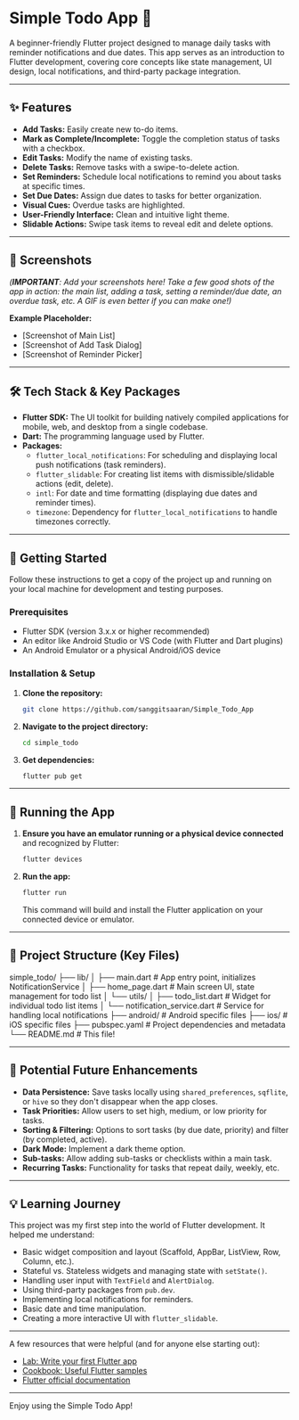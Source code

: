 # Simple Todo App 📝

A beginner-friendly Flutter project designed to manage daily tasks with reminder notifications and due dates. This app serves as an introduction to Flutter development, covering core concepts like state management, UI design, local notifications, and third-party package integration.

---

## ✨ Features

*   **Add Tasks:** Easily create new to-do items.
*   **Mark as Complete/Incomplete:** Toggle the completion status of tasks with a checkbox.
*   **Edit Tasks:** Modify the name of existing tasks.
*   **Delete Tasks:** Remove tasks with a swipe-to-delete action.
*   **Set Reminders:** Schedule local notifications to remind you about tasks at specific times.
*   **Set Due Dates:** Assign due dates to tasks for better organization.
*   **Visual Cues:** Overdue tasks are highlighted.
*   **User-Friendly Interface:** Clean and intuitive light theme.
*   **Slidable Actions:** Swipe task items to reveal edit and delete options.

---

## 📸 Screenshots

*(**IMPORTANT**: Add your screenshots here! Take a few good shots of the app in action: the main list, adding a task, setting a reminder/due date, an overdue task, etc. A GIF is even better if you can make one!)*

**Example Placeholder:**
*   [Screenshot of Main List]
*   [Screenshot of Add Task Dialog]
*   [Screenshot of Reminder Picker]

---

## 🛠️ Tech Stack & Key Packages

*   **Flutter SDK:** The UI toolkit for building natively compiled applications for mobile, web, and desktop from a single codebase.
*   **Dart:** The programming language used by Flutter.
*   **Packages:**
    *   `flutter_local_notifications`: For scheduling and displaying local push notifications (task reminders).
    *   `flutter_slidable`: For creating list items with dismissible/slidable actions (edit, delete).
    *   `intl`: For date and time formatting (displaying due dates and reminder times).
    *   `timezone`: Dependency for `flutter_local_notifications` to handle timezones correctly.

---

## 🚀 Getting Started

Follow these instructions to get a copy of the project up and running on your local machine for development and testing purposes.

### Prerequisites

*   Flutter SDK (version 3.x.x or higher recommended)
*   An editor like Android Studio or VS Code (with Flutter and Dart plugins)
*   An Android Emulator or a physical Android/iOS device

### Installation & Setup

1.  **Clone the repository:**
    ```bash
    git clone https://github.com/sanggitsaaran/Simple_Todo_App
    ```

2.  **Navigate to the project directory:**
    ```bash
    cd simple_todo
    ```

3.  **Get dependencies:**
    ```bash
    flutter pub get
    ```

---

## 🏃 Running the App

1.  **Ensure you have an emulator running or a physical device connected** and recognized by Flutter:
    ```bash
    flutter devices
    ```

2.  **Run the app:**
    ```bash
    flutter run
    ```
    This command will build and install the Flutter application on your connected device or emulator.

---

## 📁 Project Structure (Key Files)

simple_todo/
├── lib/
│ ├── main.dart # App entry point, initializes NotificationService
│ ├── home_page.dart # Main screen UI, state management for todo list
│ └── utils/
│ ├── todo_list.dart # Widget for individual todo list items
│ └── notification_service.dart # Service for handling local notifications
├── android/ # Android specific files
├── ios/ # iOS specific files
├── pubspec.yaml # Project dependencies and metadata
└── README.md # This file!

---

## 🔮 Potential Future Enhancements

*   **Data Persistence:** Save tasks locally using `shared_preferences`, `sqflite`, or `hive` so they don't disappear when the app closes.
*   **Task Priorities:** Allow users to set high, medium, or low priority for tasks.
*   **Sorting & Filtering:** Options to sort tasks (by due date, priority) and filter (by completed, active).
*   **Dark Mode:** Implement a dark theme option.
*   **Sub-tasks:** Allow adding sub-tasks or checklists within a main task.
*   **Recurring Tasks:** Functionality for tasks that repeat daily, weekly, etc.

---

## 💡 Learning Journey

This project was my first step into the world of Flutter development. It helped me understand:

*   Basic widget composition and layout (Scaffold, AppBar, ListView, Row, Column, etc.).
*   Stateful vs. Stateless widgets and managing state with `setState()`.
*   Handling user input with `TextField` and `AlertDialog`.
*   Using third-party packages from `pub.dev`.
*   Implementing local notifications for reminders.
*   Basic date and time manipulation.
*   Creating a more interactive UI with `flutter_slidable`.

---

A few resources that were helpful (and for anyone else starting out):

*   [Lab: Write your first Flutter app](https://docs.flutter.dev/get-started/codelab)
*   [Cookbook: Useful Flutter samples](https://docs.flutter.dev/cookbook)
*   [Flutter official documentation](https://docs.flutter.dev/)

---

Enjoy using the Simple Todo App!